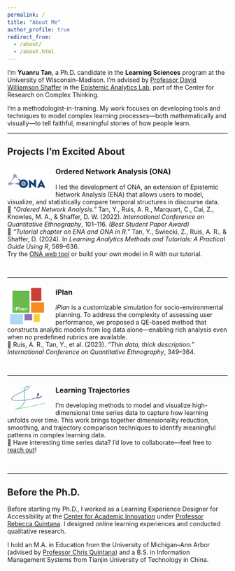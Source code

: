 ```yaml
---
permalink: /
title: "About Me"
author_profile: true
redirect_from: 
  - /about/
  - /about.html
---
```


I’m **Yuanru Tan**, a Ph.D. candidate in the **Learning Sciences** program at the University of Wisconsin–Madison. I’m advised by [Professor David Williamson Shaffer](https://edpsych.education.wisc.edu/fac-staff/williamson-shaffer-david/) in the [Epistemic Analytics Lab](https://epistemicanalytics.org/), part of the Center for Research on Complex Thinking.

I’m a methodologist-in-training. My work focuses on developing tools and techniques to model complex learning processes—both mathematically and visually—to tell faithful, meaningful stories of how people learn.

---

## Projects I’m Excited About

<!-- ONA -->
<img src="/images/ona-logo.png" alt="ONA Icon" width="90" style="float: left; margin-right: 20px; margin-top: 6px;" />

### **Ordered Network Analysis (ONA)**

I led the development of ONA, an extension of Epistemic Network Analysis (ENA) that allows users to model, visualize, and statistically compare temporal structures in discourse data.  
📄 *“Ordered Network Analysis.”* Tan, Y., Ruis, A. R., Marquart, C., Cai, Z., Knowles, M. A., & Shaffer, D. W. (2022). *International Conference on Quantitative Ethnography*, 101–116. *(Best Student Paper Award)*  
📘 *“Tutorial chapter on ENA and ONA in R.”* Tan, Y., Swiecki, Z., Ruis, A. R., & Shaffer, D. (2024). In *Learning Analytics Methods and Tutorials: A Practical Guide Using R*, 569–636.  
Try the [ONA web tool](https://epistemicanalytics.org/tools/) or build your own model in R with our tutorial.

<br clear="all" />

---

<!-- iPlan -->
<img src="/images/iplan-logo.png" alt="iPlan Icon" width="90" style="float: left; margin-right: 20px; margin-top: 6px;" />

### **iPlan**

*iPlan* is a customizable simulation for socio-environmental planning. To address the complexity of assessing user performance, we proposed a QE-based method that constructs analytic models from log data alone—enabling rich analysis even when no predefined rubrics are available.  
📄 Ruis, A. R., Tan, Y., et al. (2023). *“Thin data, thick description.”* *International Conference on Quantitative Ethnography*, 349–364.

<br clear="all" />

---

<!-- Trajectory -->
<img src="/images/trajectory-logo.png" alt="Trajectory Icon" width="90" style="float: left; margin-right: 20px; margin-top: 6px;" />

### **Learning Trajectories**

I’m developing methods to model and visualize high-dimensional time series data to capture how learning unfolds over time. This work brings together dimensionality reduction, smoothing, and trajectory comparison techniques to identify meaningful patterns in complex learning data.  
🍥 Have interesting time series data? I’d love to collaborate—feel free to [reach out](mailto:yuanru.tan@wisc.edu)!

<br clear="all" />


---

## Before the Ph.D.

Before starting my Ph.D., I worked as a Learning Experience Designer for Accessibility at the [Center for Academic Innovation](https://ai.umich.edu/) under [Professor Rebecca Quintana](https://marsal.umich.edu/directory/faculty-staff/rebecca-quintana). I designed online learning experiences and conducted qualitative research.  

I hold an M.A. in Education from the University of Michigan–Ann Arbor (advised by [Professor Chris Quintana](https://soe.umich.edu/directory/christopher-quintana)) and a B.S. in Information Management Systems from Tianjin University of Technology in China.
